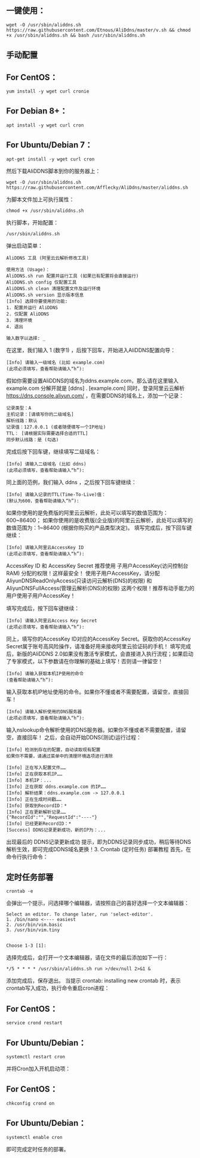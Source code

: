 一键使用：
-
	wget -O /usr/sbin/aliddns.sh https://raw.githubusercontent.com/Etnous/AliDdns/master/v.sh && chmod +x /usr/sbin/aliddns.sh && bash /usr/sbin/aliddns.sh

手动配置
-

For CentOS：
--

	yum install -y wget curl cronie

For Debian 8+：
-

	apt install -y wget curl cron

For Ubuntu/Debian 7：
-
	apt-get install -y wget curl cron
然后下载AliDDNS脚本到你的服务器上：

	wget -O /usr/sbin/aliddns.sh https://raw.githubusercontent.com/Afflecky/AliDdns/master/aliddns.sh

为脚本文件加上可执行属性：

	chmod +x /usr/sbin/aliddns.sh
执行脚本，开始配置：

	/usr/sbin/aliddns.sh
弹出启动菜单：

	AliDDNS 工具 (阿里云云解析修改工具)
	
	使用方法 (Usage)：
	AliDDNS.sh run 配置并运行工具 (如果已有配置将会直接运行)
	AliDDNS.sh config 仅配置工具
	AliDDNS.sh clean 清理配置文件及运行环境
	AliDDNS.sh version 显示版本信息
	[Info] 选择你要使用的功能:
	1. 配置并运行 AliDDNS
	2. 仅配置 AliDDNS
	3. 清理环境
	4. 退出

	输入数字以选择: _
在这里，我们输入 1 (数字1) ，后按下回车，开始进入AliDDNS配置向导：
```
[Info] 请输入一级域名 (比如 example.com)
(此项必须填写，查看帮助请输入“h”):
```
假如你需要设置AliDDNS的域名为ddns.example.com，那么请在这里输入 example.com
分解开就是 [ddns] . [example.com]
同时，登录阿里云云解析 https://dns.console.aliyun.com/ ，在需要DDNS的域名上，添加一个记录：
```
记录类型：A
主机记录：[请填写你的二级域名]
解析线路：默认
记录值：127.0.0.1 (或者随便填写一个IP地址)
TTL： [请根据实际需要选择合适的TTL]
同步默认线路：是 (勾选)
```

完成后按下回车键，继续填写二级域名：
```
[Info] 请输入二级域名 (比如 ddns)
(此项必须填写，查看帮助请输入“h”):
```
同上面的范例，我们输入 ddns ，之后按下回车键继续：
```
[Info] 请输入记录的TTL(Time-To-Live)值：
(默认为600，查看帮助请输入“h”):
```

如果你使用的是免费版的阿里云云解析，此处可以填写的数值范围为：600~86400；
如果你使用的是收费版(企业版)的阿里云云解析，此处可以填写的数值范围为：1~86400 (根据你购买的产品类型决定)。
填写完成后，按下回车键继续：
```
[Info] 请输入阿里云AccessKey ID
(此项必须填写，查看帮助请输入“h”):
```
AccessKey ID 和 AccessKey Secret 推荐使用 子用户AccessKey(访问控制台RAM) 分配的权限！这样最安全！
使用子用户AccessKey，请分配 AliyunDNSReadOnlyAccess(只读访问云解析(DNS)的权限) 和 AliyunDNSFullAccess(管理云解析(DNS)的权限) 这两个权限！推荐有动手能力的用户使用子用户AccessKey！

填写完成后，按下回车键继续：
```
[Info] 请输入阿里云Access Key Secret
(此项必须填写，查看帮助请输入“h”):
```
同上，填写你的AccessKey ID对应的AccessKey Secret。获取你的AccessKey Secret属于账号高风险操作，请准备好用来接收阿里云验证码的手机！
填写完成后，新版的AliDDNS 2.0如果没有激活专家模式，会直接进入执行流程；如果启动了专家模式，以下参数请在你理解的基础上填写！否则请一律留空！
```
[Info] 请输入获取本机IP使用的命令
(查看帮助请输入“h”):
```
输入获取本机IP地址使用的命令。如果你不懂或者不需要配置，请留空，直接回车！
```
[Info] 请输入解析使用的DNS服务器
(此项必须填写，查看帮助请输入“h”):
```
输入nslookup命令解析使用的DNS服务器。如果你不懂或者不需要配置，请留空，直接回车！
之后，会自动开始DDNS(测试)运行过程：
```
[Info] 检测到存在的配置，自动读取现有配置
如果你不需要，请通过菜单中的清理环境选项进行清除

[Info] 正在写入配置文件……
[Info] 正在获取本机IP……
[Info] 本机IP：...
[Info] 正在获取 ddns.example.com 的IP……
[Info] 解析结果：ddns.example.com -> 127.0.0.1
[Info] 正在生成时间戳……
[Info] 获取到RecordID：*
[Info] 正在更新解析记录……
{"RecordId":"","RequestId":"----"}
[Info] 已经更新RecordID：*
[Success] DDNS记录更新成功，新的IP为：...
```

出现最后的 DDNS记录更新成功 提示，即为DDNS记录同步成功，稍后等待DNS解析生效，即可完成DDNS域名更换！3. Crontab (定时任务) 部署教程
首先，在命令行执行命令：

定时任务部署
-
	crontab -e
会弹出一个提示，问选择哪个编辑器，请按照自己的喜好选择一个文本编辑器：

	Select an editor. To change later, run 'select-editor'.
	1. /bin/nano <---- easiest
	2. /usr/bin/vim.basic
	3. /usr/bin/vim.tiny


	Choose 1-3 [1]:
选择完成后，会打开一个文本编辑器，请在文件的最后添加如下一行：

	*/5 * * * * /usr/sbin/aliddns.sh run >/dev/null 2>&1 &
添加完成后，保存退出。
当提示 crontab: installing new crontab 时，表示crontab写入成功，执行命令重启cron进程：

For CentOS：
-
	service crond restart

For Ubuntu/Debian：
-
	systemctl restart cron
并将Cron加入开机启动项：

For CentOS：
-
	chkconfig crond on

For Ubuntu/Debian：
-

	systemctl enable cron
即可完成定时任务的部署。
